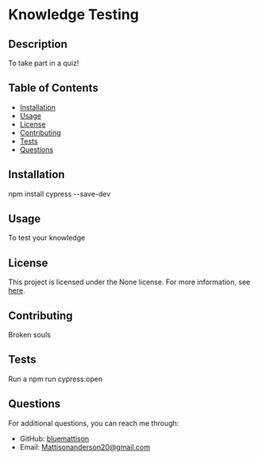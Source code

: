 
# Knowledge Testing



## Description
To take part in a quiz!

## Table of Contents
* [Installation](#installation)
* [Usage](#usage)
* [License](#license)
* [Contributing](#contributing)
* [Tests](#tests)
* [Questions](#questions)

## Installation
npm install cypress --save-dev

## Usage
To test your knowledge


## License

This project is licensed under the None license. For more information, see [here]().
    

## Contributing
Broken souls

## Tests
Run a npm run cypress:open

## Questions
For additional questions, you can reach me through:
* GitHub: [bluemattison](https://github.com/bluemattison)
* Email: Mattisonanderson20@gmail.com
